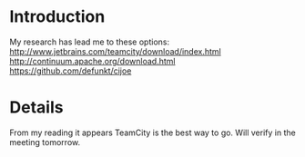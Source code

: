# Introduction #

My research has lead me to these options:
http://www.jetbrains.com/teamcity/download/index.html
http://continuum.apache.org/download.html
https://github.com/defunkt/cijoe

# Details #

From my reading it appears TeamCity is the best way to go. Will verify in the meeting tomorrow.